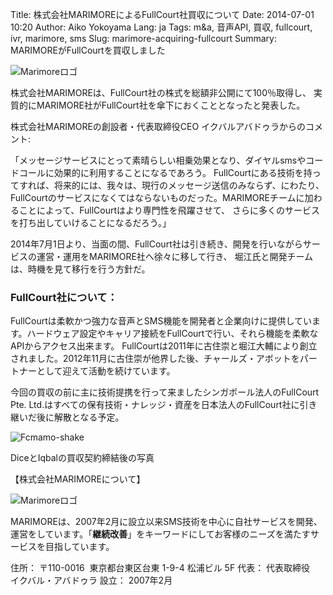Title: 株式会社MARIMOREによるFullCourt社買収について
Date: 2014-07-01 10:20
Author: Aiko Yokoyama
Lang: ja
Tags: m&a, 音声API, 買収, fullcourt, ivr, marimore, sms
Slug: marimore-acquiring-fullcourt
Summary: MARIMOREがFullCourtを買収しました

![Marimoreロゴ]({filename}/images/marimore-logo.gif)

株式会社MARIMOREは、FullCourt社の株式を総額非公開にて100％取得し、
実質的にMARIMORE社がFullCourt社を傘下におくこととなったと発表した。

株式会社MARIMOREの創設者・代表取締役CEO イクバルアバドゥラからのコメント:

「メッセージサービスにとって素晴らしい相乗効果となり、ダイヤルsmsやコードコールに効果的に利用することになるであろう。
FullCourtにある技術を持ってすれば、将来的には、我々は、現行のメッセージ送信のみならず、にわたり、
FullCourtのサービスになくてはならないものだった。MARIMOREチームに加わることによって、FullCourtはより専門性を飛躍させて、
さらに多くのサービスを打ち出していけることになるだろう。」

2014年7月1日より、当面の間、FullCourt社は引き続き、開発を行いながらサービスの運営・運用をMARIMORE社へ徐々に移して行き、
堀江氏と開発チームは、時機を見て移行を行う方針だ。

### FullCourt社について：

FullCourtは柔軟かつ強力な音声とSMS機能を開発者と企業向けに提供しています。ハードウェア設定やキャリア接続をFullCourtで行い、それら機能を柔軟なAPIからアクセス出来ます。
FullCourtは2011年に古住崇と堀江大輔により創立されました。2012年11月に古住崇が他界した後、チャールズ・アボットをパートナーとして迎えて活動を続けています。

今回の買収の前に主に技術提携を行って来ましたシンガポール法人のFullCourt Pte.
Ltd.はすべての保有技術・ナレッジ・資産を日本法人のFullCourt社に引き継いだ後に解散となる予定。

![Fcmamo-shake]({filename}/images/fcmamo-shake.png "Fcmamo-shake")

DiceとIqbalの買収契約締結後の写真

【株式会社MARIMOREについて】

![Marimoreロゴ]({filename}/images/marimore-logo.gif)

MARIMOREは、2007年2月に設立以来SMS技術を中心に自社サービスを開発、運営をしています。「**継続改善**」をキーワードにしてお客様のニーズを満たすサービスを目指しています。

住所：
〒110-0016  東京都台東区台東 1-9-4 松浦ビル 5F
代表： 代表取締役　イクバル・アバドゥラ
設立： 2007年2月
